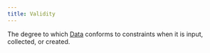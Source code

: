 ```yaml
---
title: Validity
---
```

The degree to which [Data](danielesalvatore/data-analysts/foundations/data.md) conforms to constraints when it is input, collected, or
created.